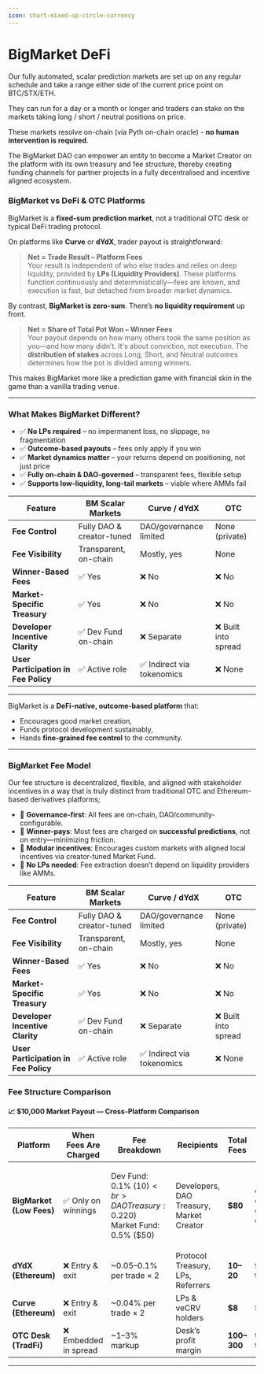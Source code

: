 ```yaml
---
icon: chart-mixed-up-circle-currency
---
```


# BigMarket DeFi

Our fully automated, scalar prediction markets are set up on any regular schedule and take a range either side of the current price point on BTC/STX/ETH.

They can run for a day or a month or longer and traders can stake on the markets taking long / short / neutral positions on price.

These markets resolve on-chain (via Pyth on-chain oracle) - **no human intervention is required**.

The BigMarket DAO can empower an entity to become a Market Creator on the platform with its own treasury and fee structure, thereby creating funding channels for partner projects in a fully decentralised and incentive aligned ecosystem.

### **BigMarket vs DeFi & OTC Platforms**

BigMarket is a **fixed-sum prediction market**, not a traditional OTC desk or typical DeFi trading protocol.

On platforms like **Curve** or **dYdX**, trader payout is straightforward:

> **Net = Trade Result – Platform Fees**\
> Your result is independent of who else trades and relies on deep liquidity, provided by **LPs (Liquidity Providers)**. These platforms function continuously and deterministically—fees are known, and execution is fast, but detached from broader market dynamics.

By contrast, **BigMarket is zero-sum**. There’s **no liquidity requirement** up front.

> **Net = Share of Total Pot Won – Winner Fees**\
> Your payout depends on how many others took the same position as you—and how many didn’t. It's about conviction, not execution. The **distribution of stakes** across Long, Short, and Neutral outcomes determines how the pot is divided among winners.

This makes BigMarket more like a prediction game with financial skin in the game than a vanilla trading venue.

***

### **What Makes BigMarket Different?**

* ✅ **No LPs required** – no impermanent loss, no slippage, no fragmentation
* ✅ **Outcome-based payouts** – fees only apply if you win
* ✅ **Market dynamics matter** – your returns depend on positioning, not just price
* ✅ **Fully on-chain & DAO-governed** – transparent fees, flexible setup
* ✅ **Supports low-liquidity, long-tail markets** – viable where AMMs fail

| Feature                              | BM Scalar Markets         | Curve / dYdX              | OTC                 |
| ------------------------------------ | ------------------------- | ------------------------- | ------------------- |
| **Fee Control**                      | Fully DAO & creator-tuned | DAO/governance limited    | None (private)      |
| **Fee Visibility**                   | Transparent, on-chain     | Mostly, yes               | None                |
| **Winner-Based Fees**                | ✅ Yes                     | ❌ No                      | ❌ No                |
| **Market-Specific Treasury**         | ✅ Yes                     | ❌ No                      | ❌ No                |
| **Developer Incentive Clarity**      | ✅ Dev Fund on-chain       | ❌ Separate                | ❌ Built into spread |
| **User Participation in Fee Policy** | ✅ Active role             | ✅ Indirect via tokenomics | ❌ None              |

***

BigMarket is a **DeFi-native, outcome-based platform** that:

* Encourages good market creation,
* Funds protocol development sustainably,
* Hands **fine-grained fee control** to the community.

***

### BigMarket Fee Model

Our fee structure is decentralized, flexible, and aligned with stakeholder incentives in a way that is truly distinct from traditional OTC and Ethereum-based derivatives platforms;

* 🔑  **Governance-first**: All fees are on-chain, DAO/community-configurable.
* 🔑  **Winner-pays**: Most fees are charged on **successful predictions**, not on entry—minimizing friction.
* 🔑  **Modular incentives**: Encourages custom markets with aligned local incentives via creator-tuned Market Fund.
* 🔑  **No LPs needed**: Fee extraction doesn’t depend on liquidity providers like AMMs.

| Feature                              | BM Scalar Markets         | Curve / dYdX              | OTC                 |
| ------------------------------------ | ------------------------- | ------------------------- | ------------------- |
| **Fee Control**                      | Fully DAO & creator-tuned | DAO/governance limited    | None (private)      |
| **Fee Visibility**                   | Transparent, on-chain     | Mostly, yes               | None                |
| **Winner-Based Fees**                | ✅ Yes                     | ❌ No                      | ❌ No                |
| **Market-Specific Treasury**         | ✅ Yes                     | ❌ No                      | ❌ No                |
| **Developer Incentive Clarity**      | ✅ Dev Fund on-chain       | ❌ Separate                | ❌ Built into spread |
| **User Participation in Fee Policy** | ✅ Active role             | ✅ Indirect via tokenomics | ❌ None              |

### Fee Structure Comparison

#### 📈 $10,000 Market Payout — Cross-Platform Comparison

| **Platform**             | **When Fees Are Charged** | **Fee Breakdown**                                                                  | **Recipients**                           | **Total Fees** | **Net to Trader**               |
| ------------------------ | ------------------------- | ---------------------------------------------------------------------------------- | ---------------------------------------- | -------------- | ------------------------------- |
| **BigMarket (Low Fees)** | ✅ Only on winnings        | <p>Dev Fund: 0.1% ($10)<br>DAO Treasury: 0.2% ($20)<br>Market Fund: 0.5% ($50)</p> | Developers, DAO Treasury, Market Creator | **$80**        | depends on outcome distribution |
| **dYdX (Ethereum)**      | ❌ Entry & exit            | \~0.05–0.1% per trade × 2                                                          | Protocol Treasury, LPs, Referrers        | **$10–$20**    | **$9,980–$9,990**               |
| **Curve (Ethereum)**     | ❌ Entry & exit            | \~0.04% per trade × 2                                                              | LPs & veCRV holders                      | **$8**         | **$9,992**                      |
| **OTC Desk (TradFi)**    | ❌ Embedded in spread      | \~1–3% markup                                                                      | Desk’s profit margin                     | **$100–$300**  | **$9,700–$9,900**               |

***

